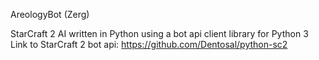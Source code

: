 AreologyBot (Zerg)

StarCraft 2 AI written in Python using a bot api client library for Python 3
Link to StarCraft 2 bot api: https://github.com/Dentosal/python-sc2
